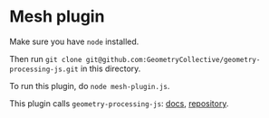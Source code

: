 # Mesh plugin

Make sure you have `node` installed.

Then run `git clone git@github.com:GeometryCollective/geometry-processing-js.git` in this directory.

To run this plugin, do `node mesh-plugin.js`.

This plugin calls `geometry-processing-js`: [docs](https://geometrycollective.github.io/geometry-processing-js/docs/index.html), [repository](https://github.com/GeometryCollective/geometry-processing-js).
